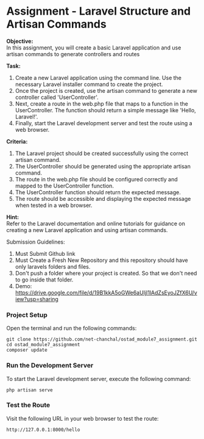 # Assignment - Laravel Structure and Artisan Commands

__Objective:__  
In this assignment, you will create a basic Laravel application and use artisan commands to generate controllers and routes

__Task:__  
1. Create a new Laravel application using the command line. Use the necessary Laravel installer command to create the project.
2. Once the project is created, use the artisan command to generate a new controller called 'UserController'.
3. Next, create a route in the web.php file that maps to a function in the UserController. The function should return a 
   simple message like 'Hello, Laravel!'.
4. Finally, start the Laravel development server and test the route using a web browser.

__Criteria:__  
1. The Laravel project should be created successfully using the correct artisan command.
2. The UserController should be generated using the appropriate artisan command.
3. The route in the web.php file should be configured correctly and mapped to the UserController function.
4. The UserController function should return the expected message.
5. The route should be accessible and displaying the expected message when tested in a web browser.

__Hint:__  
Refer to the Laravel documentation and online tutorials for guidance on creating a new Laravel application and using artisan commands.

Submission Guidelines:
1. Must Submit Github link
2. Must Create a Fresh New Repository and this repository should have only laravels folders and files.
3. Don't push a folder where your project is created. So that we don't need to go inside that folder.
4. Demo: https://drive.google.com/file/d/19B1kkA5oGWe6aUIjI1lAdZsEyoJZfX6U/view?usp=sharing


### Project Setup
Open the terminal and run the following commands:
```text
git clone https://github.com/net-chanchal/ostad_module7_assignment.git
cd ostad_module7_assignment
composer update
```

### Run the Development Server
To start the Laravel development server, execute the following command:
```text
php artisan serve
```

### Test the Route
Visit the following URL in your web browser to test the route:
```text
http://127.0.0.1:8000/hello
```
